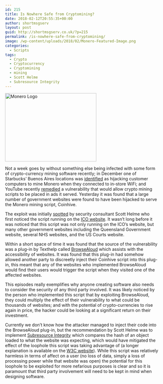```yaml
---
id: 215
title: Is Nowhere Safe from Cryptomining?
date: 2018-02-12T20:55:35+00:00
author: shortmsgserv
layout: post
guid: http://shortmsgserv.co.uk/?p=215
permalink: /is-nowhere-safe-from-cryptomining/
image: /wp-content/uploads/2018/02/Monero-Featured-Image.png
categories:
  - Scripts
tags:
  - Crypto
  - Cryptocurrency
  - Cryptomining
  - mining
  - Scott Helme
  - Subresource Integrity
---
```

<img class="aligncenter size-medium wp-image-223" src="https://i2.wp.com/shortmsgserv.co.uk/wp-content/uploads/2018/02/Monero-Featured-Image.png?resize=300%2C225" alt="Monero Logo" width="300" height="225" srcset="https://i2.wp.com/shortmsgserv.co.uk/wp-content/uploads/2018/02/Monero-Featured-Image.png?resize=300%2C225 300w, https://i2.wp.com/shortmsgserv.co.uk/wp-content/uploads/2018/02/Monero-Featured-Image.png?w=640 640w" sizes="(max-width: 300px) 100vw, 300px" data-recalc-dims="1" />

Not a week goes by without something else being infected with some form of crypto-currency mining software recently; in December one of Starbucks&#8217; Buenos Aires locations was <a href="http://www.bbc.co.uk/news/technology-42338754" target="_blank" rel="noopener">identified</a> as hijacking customer computers to mine Monero when they connected to in-store WiFi; and YouTube recently <a href="http://www.telegraph.co.uk/technology/2018/01/29/youtube-shuts-hidden-crypto-jacking-adverts/" target="_blank" rel="noopener">remedied</a> a vulnerability that would allow crypto mining scripts to be placed in ads it served. Yesterday it was found that a large number of government websites were found to have been hijacked to serve the Monero mining script, Coinhive.

The exploit was initially <a href="https://twitter.com/Scott_Helme/status/962684239975272450" target="_blank" rel="noopener">spotted</a> by security consultant Scott Helme who first noticed the script running on the <a href="https://ico.org.uk" target="_blank" rel="noopener">ICO website</a>. It wasn&#8217;t long before it was noticed that this script was not only running on the ICO&#8217;s website, but many other government websites including the Queensland Government website, several NHS websites, and the US Courts website.

Within a short space of time it was found that the source of the vulnerability was a plug-in by Texthelp called <a href="https://www.texthelp.com/en-gb/products/browsealoud/" target="_blank" rel="noopener">BrowseAloud</a> which assists with the accessibility of websites. It was found that this plug-in had somehow allowed another party to discreetly inject their Coinhive script into this plug-in, this meant that any of the websites who implemented BrowseAloud would find their users would trigger the script when they visited one of the affected websites.

This episodes really exemplifies why anyone creating software also needs to consider the security of any third party involved. It was likely noticed by the person who implemented this script that by exploiting BrowseAloud, they could multiply the effect of their vulnerability to what could be thousands of websites; and with the potential of crypto-currencies to rise again in price, the hacker could be looking at a significant return on their investment.

Currently we don&#8217;t know how the attacker managed to inject their code into the BrowseAloud plug-in, but the recommendation by Scott Helme was to implement <a href="https://scotthelme.co.uk/subresource-integrity/" target="_blank" rel="noopener">Subresource Integrity</a> which compares the hash of an object loaded to what the website was expecting, which would have mitigated the effect of the loophole this script was taking advantage of (a longer explanation is available on the <a href="https://www.w3.org/TR/SRI/" target="_blank" rel="noopener">W3C website</a>). While this script was relatively harmless in terms of affect on a user (no loss of data, simply a loss of processing power while that website was open) the potential for this loophole to be exploited for more nefarious purposes is clear and so it is paramount that third party involvement will need to be kept in mind when designing software.